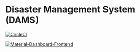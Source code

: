 # Disaster Management System (DAMS)

[![CircleCI](https://dl.circleci.com/status-badge/img/gh/anshuman2601/Disaster-Management-System-DAMS/tree/main.svg?style=svg)](https://dl.circleci.com/status-badge/redirect/gh/anshuman2601/Disaster-Management-System-DAMS/tree/main)

[![Material-Dashboard-Frontend](https://img.shields.io/endpoint?url=https://dashboard.cypress.io/badge/simple/b6csxy/setup-branch&style=for-the-badge&logo=cypress)](https://dashboard.cypress.io/projects/b6csxy/runs)
